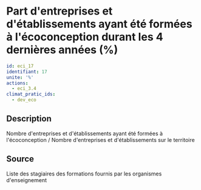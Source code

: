 # Part d'entreprises et d'établissements ayant été formées à l'écoconception durant les 4 dernières années (%)
```yaml
id: eci_17
identifiant: 17
unite: '%'
actions:
  - eci_3.4
climat_pratic_ids:
  - dev_eco
```
## Description
Nombre d'entreprises et d'établissements ayant été formées à l'écoconception / Nombre d'entreprises et d'établissements sur le territoire

## Source
Liste des stagiaires des formations fournis par les organismes d'enseignement

